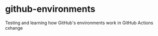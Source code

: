 # github-environments
Testing and learning how GitHub's environments work in GitHub Actions
cxhange
